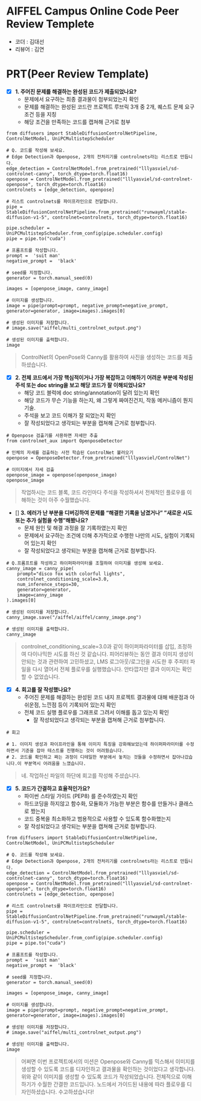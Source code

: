 # AIFFEL Campus Online Code Peer Review Templete
- 코더 : 김대선
- 리뷰어 : 김연


# PRT(Peer Review Template)
- [X]  **1. 주어진 문제를 해결하는 완성된 코드가 제출되었나요?**
    - 문제에서 요구하는 최종 결과물이 첨부되었는지 확인
    - 문제를 해결하는 완성된 코드란 프로젝트 루브릭 3개 중 2개, 퀘스트 문제 요구조건 등을 지칭
    - 해당 조건을 만족하는 코드를 캡쳐해 근거로 첨부
    

```
from diffusers import StableDiffusionControlNetPipeline, ControlNetModel, UniPCMultistepScheduler  

# Q. 코드를 작성해 보세요.
# Edge Detection과 Openpose, 2개의 전처리기를 controlnets라는 리스트로 만듭니다. 
edge_detection = ControlNetModel.from_pretrained("lllyasviel/sd-controlnet-canny", torch_dtype=torch.float16)
openpose = ControlNetModel.from_pretrained("lllyasviel/sd-controlnet-openpose", torch_dtype=torch.float16)
controlnets = [edge_detection, openpose]

# 리스트 controlnets를 파이프라인으로 전달합니다. 
pipe = StableDiffusionControlNetPipeline.from_pretrained("runwayml/stable-diffusion-v1-5", controlnet=controlnets, torch_dtype=torch.float16)

pipe.scheduler = UniPCMultistepScheduler.from_config(pipe.scheduler.config)
pipe = pipe.to("cuda")

# 프롬프트를 작성합니다. 
prompt =  'suit man'
negative_prompt =  'black'

# seed를 지정합니다. 
generator = torch.manual_seed(0)

images = [openpose_image, canny_image]

# 이미지를 생성합니다. 
image = pipe(prompt=prompt, negative_prompt=negative_prompt, generator=generator, image=images).images[0]

# 생성된 이미지를 저장합니다.
# image.save("aiffel/multi_controlnet_output.png")

# 생성된 이미지를 출력합니다.  
image
```

>ControlNet의 OpenPose와 Canny를 활용하여 사진을 생성하는 코드를 제출하셨습니다.

- [X]  **2. 전체 코드에서 가장 핵심적이거나 가장 복잡하고 이해하기 어려운 부분에 작성된 주석 또는 doc string을 보고 해당 코드가 잘 이해되었나요?**
    - 해당 코드 블럭에 doc string/annotation이 달려 있는지 확인
    - 해당 코드가 무슨 기능을 하는지, 왜 그렇게 짜여진건지, 작동 메커니즘이 뭔지 기술.
    - 주석을 보고 코드 이해가 잘 되었는지 확인
    - 잘 작성되었다고 생각되는 부분을 캡쳐해 근거로 첨부합니다.
    
```
# Openpose 검출기를 사용하면 자세만 추출
from controlnet_aux import OpenposeDetector

# 인체의 자세를 검출하는 사전 학습된 ControlNet 불러오기
openpose = OpenposeDetector.from_pretrained("lllyasviel/ControlNet")

# 이미지에서 자세 검출
openpose_image = openpose(openpose_image)
openpose_image
```

>작업하시는 코드 블록, 코드 라인마다 주석을 작성하셔서 전체적인 플로우를 이해하는 것이 아주 수월했습니다.

- []  **3. 에러가 난 부분을 디버깅하여 문제를 “해결한 기록을 남겼거나” ”새로운 시도 또는 추가 실험을 수행”해봤나요?**
    - 문제 원인 및 해결 과정을 잘 기록하였는지 확인
    - 문제에서 요구하는 조건에 더해 추가적으로 수행한 나만의 시도, 
    실험이 기록되어 있는지 확인
    - 잘 작성되었다고 생각되는 부분을 캡쳐해 근거로 첨부합니다.

```
# Q.프롬프트를 작성하고 하이퍼파라미터를 조절하여 이미지를 생성해 보세요. 
canny_image = canny_pipe(
    prompt="disco fox with colorful lights", 
    controlnet_conditioning_scale=3.0,
    num_inference_steps=30, 
    generator=generator, 
    image=canny_image
).images[0]

# 생성된 이미지를 저장합니다. 
canny_image.save("/aiffel/aiffel/canny_image.png")  

# 생성된 이미지를 출력합니다. 
canny_image
```    


> controlnet_conditioning_scale=3.0과 같이 하이퍼파라미터를 삽입, 조정하여 다이나믹한 시도를 하신 것 같습니다. 피어리뷰하는 동안 결과 이미지 생성이 안되는 것과 관련하여 고민하셨고, LMS 로그아웃/로그인을 시도한 후 주피터 파일을 다시 열어서 전체 플로우를 실행했습니다. 안타깝지만 결과 이미지는 확인할 수 없었습니다.
    
- [X]  **4. 회고를 잘 작성했나요?**
    - 주어진 문제를 해결하는 완성된 코드 내지 프로젝트 결과물에 대해
    배운점과 아쉬운점, 느낀점 등이 기록되어 있는지 확인
    - 전체 코드 실행 플로우를 그래프로 그려서 이해를 돕고 있는지 확인
        - 잘 작성되었다고 생각되는 부분을 캡쳐해 근거로 첨부합니다.
   
```
# 회고

# 1. 이미지 생성과 파이프라인을 통해 이미지 특징을 강화해보았는데 하이퍼파라미터를 수정하면서 기준을 잡아 테스트를 진행하는 것이 어려웠습니다.
# 2. 코드를 확인하고 짜는 과정이 디테일한 부분에서 놓치는 것들을 수정하면서 잡아나갔습니다.이 부분역시 어려움을 느꼈습니다.
```

> 네. 작업하신 파일의 하단에 회고를 작성해 주셨습니다.

- [X]  **5. 코드가 간결하고 효율적인가요?**
    - 파이썬 스타일 가이드 (PEP8) 를 준수하였는지 확인
    - 하드코딩을 하지않고 함수화, 모듈화가 가능한 부분은 함수를 만들거나 클래스로 짰는지
    - 코드 중복을 최소화하고 범용적으로 사용할 수 있도록 함수화했는지
    - 잘 작성되었다고 생각되는 부분을 캡쳐해 근거로 첨부합니다.
	
```
from diffusers import StableDiffusionControlNetPipeline, ControlNetModel, UniPCMultistepScheduler  

# Q. 코드를 작성해 보세요.
# Edge Detection과 Openpose, 2개의 전처리기를 controlnets라는 리스트로 만듭니다. 
edge_detection = ControlNetModel.from_pretrained("lllyasviel/sd-controlnet-canny", torch_dtype=torch.float16)
openpose = ControlNetModel.from_pretrained("lllyasviel/sd-controlnet-openpose", torch_dtype=torch.float16)
controlnets = [edge_detection, openpose]

# 리스트 controlnets를 파이프라인으로 전달합니다. 
pipe = StableDiffusionControlNetPipeline.from_pretrained("runwayml/stable-diffusion-v1-5", controlnet=controlnets, torch_dtype=torch.float16)

pipe.scheduler = UniPCMultistepScheduler.from_config(pipe.scheduler.config)
pipe = pipe.to("cuda")

# 프롬프트를 작성합니다. 
prompt =  'suit man'
negative_prompt =  'black'

# seed를 지정합니다. 
generator = torch.manual_seed(0)

images = [openpose_image, canny_image]

# 이미지를 생성합니다. 
image = pipe(prompt=prompt, negative_prompt=negative_prompt, generator=generator, image=images).images[0]

# 생성된 이미지를 저장합니다.
# image.save("aiffel/multi_controlnet_output.png")

# 생성된 이미지를 출력합니다.  
image
```


> 어쩌면 이번 프로젝트에서의 미션은 Openpose와 Canny를 믹스해서 이미지를 생성할 수 있도록 코드를 디자인하고 결과물을 확인하는 것이었다고 생각합니다. 위와 같이 이미지를 생성할 수 있도록 코드가 작성되었습니다. 전체적으로 이해하기가 수월한 간결한 코드입니다. 노드에서 가이드된 내용에 따라 플로우를 디자인하셨습니다. 수고하셨습니다!


